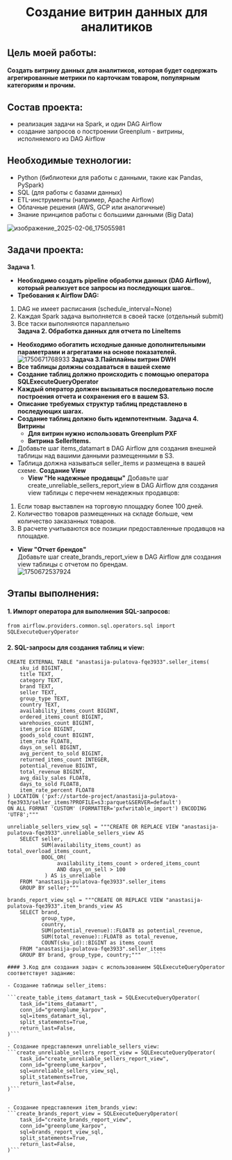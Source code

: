<h1 align="center"> Создание витрин данных для аналитиков

## Цель моей работы:      
#### Создать витрину данных для аналитиков, которая будет содержать агрегированные метрики по карточкам товаром, популярным категориям и прочим.       
## Состав проекта:        
- реализация задачи на Spark, и один DAG Airflow       
- создание запросов о построении Greenplum - витрины, исполняемого из DAG Airflow

## Необходимые технологии:
- Python (библиотеки для работы с данными, такие как Pandas, PySpark)       
- SQL (для работы с базами данных)       
- ETL-инструменты (например, Apache Airflow)       
- Облачные решения (AWS, GCP или аналогичные)       
- Знание принципов работы с большими данными (Big Data)

![изображение_2025-02-06_175055981](https://github.com/user-attachments/assets/a8fa62c4-f6a8-4cbe-bdc9-ef9d1571ad8b) 


## Задачи проекта: 
**Задача 1**.  
* **Необходимо создать pipeline обработки данных (DAG Airflow), который реализует все запросы из последующих шагов.**.  
* **Требования к Airflow DAG:**
1. DAG не имеет расписания (schedule_interval=None)      
2. Каждая Spark задача выполняется в своей таске (отдельный submit)       
3. Все таски выполняются параллельно     
**Задача 2. Обработка данных для отчета по LineItems**
* **Необходимо обогатить исходные данные дополнительными параметрами и агрегатами на основе показателей.**
  ![1750671768933](https://github.com/user-attachments/assets/e62e0fcc-fb57-4fcf-b8b8-0a6192a7d63c)
**Задача 3.Пайплайны витрин DWH**
* **Все таблицы должны создаваться в вашей схеме**
* **Создание таблиц должно происходить с помощью оператора SQLExecuteQueryOperator**
* **Каждый оператор должен вызываться последовательно после построения отчета и сохранения его в вашем S3.**
* **Описание требуемых структур таблиц представлено в последующих шагах.**
* **Создание таблиц должно быть идемпотентным.**
**Задача 4. Витрины**
  * **Для витрин нужно использовать Greenplum PXF**
  * **Витрина SellerItems.**
* Добавьте шаг items_datamart в DAG Airflow для создания внешней таблицы над вашими данными размещенными в S3.
* Таблица должна называться seller_items и размещена в вашей схеме.
**Создание View**
  * **View "Не надежные продавцы"**
  Добавьте шаг create_unreliable_sellers_report_view в DAG Airflow для создания view таблицы с перечнем ненадежных продавцов:
1. Если товар выставлен на торговую площадку более 100 дней. 
2. Количество товаров размещенных на складе больше, чем количество заказанных товаров.
3. В расчете учитываются все позиции предоставленные продавцов на площадке.
 * **View "Отчет брендов"**      
 Добавьте шаг create_brands_report_view в DAG Airflow для создания view таблицы с отчетом по брендам.      
![1750672537924](https://github.com/user-attachments/assets/0b2ac442-120a-4cb9-a0e0-0a325bcc3341)

## Этапы выполнения: 
#### 1.⁠ ⁠Импорт оператора для выполнения SQL-запросов:      
```from airflow.providers.common.sql.operators.sql import SQLExecuteQueryOperator```         
#### 2.⁠ ⁠SQL-запросы для создания таблиц и view:        
```pithon items_datamart_sql = """DROP EXTERNAL TABLE IF EXISTS "anastasija-pulatova-fqe3933".seller_items CASCADE;
CREATE EXTERNAL TABLE "anastasija-pulatova-fqe3933".seller_items(
    sku_id BIGINT,
    title TEXT,
    category TEXT,
    brand TEXT,
    seller TEXT,
    group_type TEXT,
    country TEXT,
    availability_items_count BIGINT,
    ordered_items_count BIGINT,
    warehouses_count BIGINT,
    item_price BIGINT,
    goods_sold_count BIGINT,
    item_rate FLOAT8,
    days_on_sell BIGINT,
    avg_percent_to_sold BIGINT,
    returned_items_count INTEGER,
    potential_revenue BIGINT,
    total_revenue BIGINT,
    avg_daily_sales FLOAT8,
    days_to_sold FLOAT8,
    item_rate_percent FLOAT8
) LOCATION ('pxf://startde-project/anastasija-pulatova-fqe3933/seller_items?PROFILE=s3:parquet&SERVER=default')
ON ALL FORMAT 'CUSTOM' (FORMATTER='pxfwritable_import') ENCODING 'UTF8';"""

unreliable_sellers_view_sql = """CREATE OR REPLACE VIEW "anastasija-pulatova-fqe3933".unreliable_sellers_view AS 
    SELECT seller, 
           SUM(availability_items_count) as total_overload_items_count,  
           BOOL_OR(
                availability_items_count > ordered_items_count 
                AND days_on_sell > 100
            ) AS is_unreliable
    FROM "anastasija-pulatova-fqe3933".seller_items
    GROUP BY seller;"""

brands_report_view_sql = """CREATE OR REPLACE VIEW "anastasija-pulatova-fqe3933".item_brands_view AS 
    SELECT brand,
           group_type,
           country, 
           SUM(potential_revenue)::FLOAT8 as potential_revenue,  
           SUM(total_revenue)::FLOAT8 as total_revenue,
           COUNT(sku_id)::BIGINT as items_count
    FROM "anastasija-pulatova-fqe3933".seller_items
    GROUP BY brand, group_type, country;"""    ```

#### 3.Код для создания задач с использованием SQLExecuteQueryOperator соответствует заданию:              

- ⁠Создание таблицы seller_items:        

```create_table_items_datamart_task = SQLExecuteQueryOperator(
    task_id="items_datamart",
    conn_id="greenplume_karpov",
    sql=items_datamart_sql,
    split_statements=True,
    return_last=False,
)```       

- ⁠Создание представления unreliable_sellers_view:        
```create_unreliable_sellers_report_view = SQLExecuteQueryOperator(
    task_id="create_unreliable_sellers_report_view",
    conn_id="greenplume_karpov",
    sql=unreliable_sellers_view_sql,
    split_statements=True,
    return_last=False,
)```        


- ⁠Создание представления item_brands_view:        
```create_brands_report_view = SQLExecuteQueryOperator(
    task_id="create_brands_report_view",
    conn_id="greenplume_karpov",
    sql=brands_report_view_sql,
    split_statements=True,
    return_last=False,
)```


